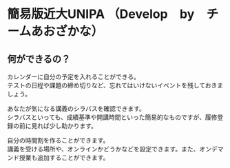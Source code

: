 # 簡易版近大UNIPA （Develop　by　チームあおざかな）

## 何ができるの？
カレンダーに自分の予定を入れることができる。  
テストの日程や課題の締め切りなど、忘れてはいけないイベントを残しておきましょう。  

あなたが気になる講義のシラバスを確認できます。  
シラバスといっても、成績基準や開講時間といった簡易的なものですが、履修登録の前に見れば少し助かります。  

自分の時間割を作ることができます。  
講義を受ける場所や、オンラインかどうかなどを設定できます。また、オンデマンド授業も追加することができます。  

